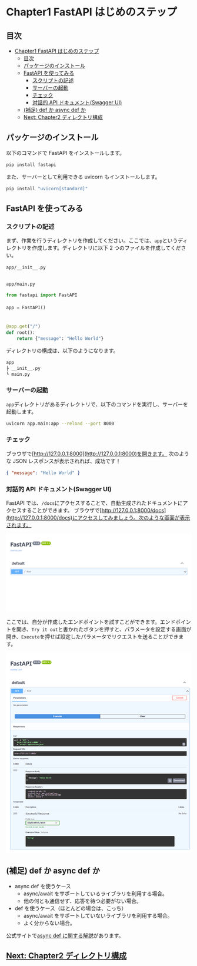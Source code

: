# Chapter1 FastAPI はじめのステップ

## 目次

- [Chapter1 FastAPI はじめのステップ](#chapter1-fastapi-はじめのステップ)
  - [目次](#目次)
  - [パッケージのインストール](#パッケージのインストール)
  - [FastAPI を使ってみる](#fastapi-を使ってみる)
    - [スクリプトの記述](#スクリプトの記述)
    - [サーバーの起動](#サーバーの起動)
    - [チェック](#チェック)
    - [対話的 API ドキュメント(Swagger UI)](#対話的-api-ドキュメントswagger-ui)
  - [(補足) def か async def か](#補足-def-か-async-def-か)
  - [Next: Chapter2 ディレクトリ構成](#next-chapter2-ディレクトリ構成)

## パッケージのインストール

以下のコマンドで FastAPI をインストールします。

```bash
pip install fastapi
```

また、サーバーとして利用できる uvicorn もインストールします。

```bash
pip install "uvicorn[standard]"
```

## FastAPI を使ってみる

### スクリプトの記述

まず、作業を行うディレクトリを作成してください。ここでは、`app`というディレクトリを作成します。ディレクトリに以下 2 つのファイルを作成してください。

`app/__init__.py`

```python

```

`app/main.py`

```python
from fastapi import FastAPI

app = FastAPI()


@app.get("/")
def root():
    return {"message": "Hello World"}
```

ディレクトリの構成は、以下のようになります。

```
app
├ __init__.py
└ main.py
```

### サーバーの起動

`app`ディレクトリがあるディレクトリで、以下のコマンドを実行し、サーバーを起動します。

```bash
uvicorn app.main:app --reload --port 8000
```

### チェック

ブラウザで[http://127.0.0.1:8000](http://127.0.0.1:8000)を開きます。
次のような JSON レスポンスが表示されれば、成功です！

```json
{ "message": "Hello World" }
```

### 対話的 API ドキュメント(Swagger UI)

FastAPI では、`/docs`にアクセスすることで、自動生成されたドキュメントにアクセスすることができます。
ブラウザで[http://127.0.0.1:8000/docs](http://127.0.0.1:8000/docs)にアクセスしてみましょう。次のような画面が表示されます。

![SwaggerUI](..\images\first_swagger_ui.png)

ここでは、自分が作成したエンドポイントを試すことができます。エンドポイントを開き、`Try it out`と書かれたボタンを押すと、パラメータを設定する画面が開き、`Execute`を押せば設定したパラメータでリクエストを送ることができます。

![SwaggerUI Execute](..\images\first_swagger_ui_execute.png)

## (補足) def か async def か

- async def を使うケース
  - async/await をサポートしているライブラリを利用する場合。
  - 他の何とも通信せず、応答を待つ必要がない場合。
- def を使うケース（ほとんどの場合は、こっち）
  - async/await をサポートしていないライブラリを利用する場合。
  - よく分からない場合。

公式サイトで[async def に関する解説](https://fastapi.tiangolo.com/ja/async/)があります。

## [Next: Chapter2 ディレクトリ構成](../chapters/chapter2.md)
